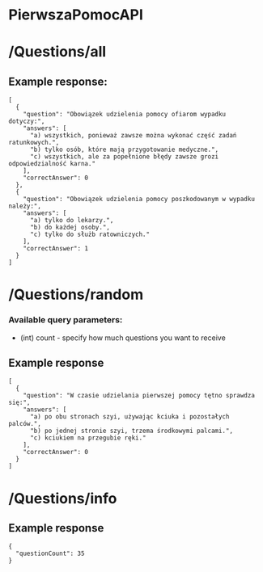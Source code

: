 # PierwszaPomocAPI

# /Questions/all
## Example response:
```
[
  {
    "question": "Obowiązek udzielenia pomocy ofiarom wypadku dotyczy:",
    "answers": [
      "a) wszystkich, ponieważ zawsze można wykonać część zadań ratunkowych.",
      "b) tylko osób, które mają przygotowanie medyczne.",
      "c) wszystkich, ale za popełnione błędy zawsze grozi odpowiedzialność karna."
    ],
    "correctAnswer": 0
  },
  {
    "question": "Obowiązek udzielenia pomocy poszkodowanym w wypadku należy:",
    "answers": [
      "a) tylko do lekarzy.",
      "b) do każdej osoby.",
      "c) tylko do służb ratowniczych."
    ],
    "correctAnswer": 1
  }
]
```

# /Questions/random

### Available query parameters:
- (int) count - specify how much questions you want to receive 

## Example response
```
[
  {
    "question": "W czasie udzielania pierwszej pomocy tętno sprawdza się:",
    "answers": [
      "a) po obu stronach szyi, używając kciuka i pozostałych palców.",
      "b) po jednej stronie szyi, trzema środkowymi palcami.",
      "c) kciukiem na przegubie ręki."
    ],
    "correctAnswer": 0
  }
]
```

# /Questions/info

## Example response
```
{
  "questionCount": 35
}
```

